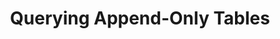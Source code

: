 ---
# -------------------------- #
#          PAGE INFO         #
# -------------------------- #

title: Querying Append-Only Tables
permalink: /replication/loading/querying-append-only-tables
redirect_from: /data-structure/querying-append-only-tables
keywords: bigquery, google bigquery data warehouse, bigquery data warehouse, bigquery etl, etl to bigquery, append-only, append only, query append only
summary: "Learn how Append-only Loading works and how to account for it in your queries."

key: "append-only-querying"
type: "interaction"

layout: general
toc: true
order: 1
content-type: "guide"

destination: "BigQuery"


# -------------------------- #
#           INTRO            #
# -------------------------- #

intro: |
  {% capture note %}
  - [Destinations configured to use Append-Only Loading]({{ link.destinations.storage.loading-behavior | prepend: site.baseurl | append:"#reference--destinations-loading-behavior" }}), or
  - Tables configured to use Append-Only Loading, such as [Google Ads]({{ site.baseurl }}/integrations/saas/google-ads#replication)

  Additionally, note that you may need to modify the query in this guide to use it yourself.
  {% endcapture %}

  {% include note.html first-line="**This guide is applicable to:**" content=note %}

  When data is loaded using [Append-Only Loading]({{ link.destinations.storage.loading-behavior | prepend: site.baseurl | append:"#reference--destinations-loading-behavior" }}), existing records aren't updated, but instead appended to tables as new rows. This means that as time goes on, tables will contain different versions of the same record, reflecting how the record has changed over time.

  While data stored this way can provide insights and historical details, sometimes you may just want the latest version of a record. In this guide, we'll cover:

  {% for section in page.sections %}
  - [{{ section.summary }}](#{{ section.anchor }})
  {% endfor %}


# -------------------------- #
#          CONTENT           #
# -------------------------- #

sections:
  - title: "Using system columns to identify record versions"
    anchor: "using-system-column"
    summary: "Columns you can use to identify record versions"
    content: |
      Every table created by Stitch contains columns prepended with `{{ system-column.prefix }}`. These are system columns created and used by Stitch to load data into your destination.

      For this guide, we'll focus on just two columns:

      <table>
      <tr>
      <td class="attribute-name">
      <strong>Column name</strong>
      </td>
      <td>
      <strong>Description</strong>
      </td>
      </tr>
      <tr>
      <td class="attribute-name">
      <strong>{{ system-column.sequence }}</strong>
      </td>
      <td>
      {{ system-column.sequence-description | flatify | markdownify }} 

      {{ "Stitch uses this column's values in a few places to correctly order rows for loading, but it can be also used to retrieve the latest version of a record from an Append-Only table." | markdownify }} 

      This is the primary column our strategy will use.
      </td>
      </tr>
      <tr>
      <td class="attribute-name">
      <strong>{{ system-column.batched-at }}</strong>
      </td>
      <td>
      {{ system-column.batched-at-description | flatify | markdownify }}

      Our strategy will use this column as a "tie breaker."
      </td>
      </tr>
      </table>

  - title: "Retrieving the latest version of every record"
    anchor: "latest-version-every-row"
    summary: "A querying strategy that retrieves the latest version of every record"
    content: |
      {% include note.html type="single-line" content="**Note**: The query in this section is only intended to demonstrate a querying strategy. You may need to modify this query to use it yourself." %}

      Let's take a look at an example. Assume we have an `orders` table that contains:

      - A Primary Key of `id`,
      - The system `{{ system-column.prefix }}` columns added by Stitch, and
      - Other order attribute columns

    subsections:
      - title: "Only using {{ system-column.sequence }}"
        anchor: "example--only-sdc-sequence"
        content: |
          If you wanted to create a snapshot of the latest version of this table, you could run a query like this using `{{ system-column.sequence }}`:

          {% capture code %}
              SELECT DISTINCT orders.*
                     FROM [stitch-analytics-bigquery-123:ecommerce.orders] orders
               INNER JOIN (
                            SELECT id,
                                   MAX({{ system-column.sequence }}) AS sequence
                              FROM [stitch-analytics-bigquery-123:ecommerce.orders]
                            GROUP BY id
                          ) latest_orders
                       ON orders.id = latest_orders.id
                      AND orders.{{ system-column.sequence }} = latest_orders.sequence
          {% endcapture %}

          {% assign description = "Example only using " | append: system-column.sequence %}

          {% include layout/code-snippet.html code=code code-description=description %}

          Here's what's happening in this query:

          1. The subquery retrieves a list of every record's Primary Key and maximum `{{ system-column.sequence }}` value.
          2. The outer query selects distinct versions of the latest version of every record.
          3. Lastly, the outer query joins the table to the list retrieved by the subquery, which makes all other columns available for querying.

      - title: "Using {{ system-column.batched-at }} as a tie breaker"
        anchor: "using--sdc-batched-at"
        content: |
          If only using `{{ system-column.sequence }}` doesn't yield the desired results, we recommend using `{{ system-column.batched-at }}` as a "tie breaker":

          {% capture code %}
              SELECT DISTINCT orders.*
                     FROM [stitch-analytics-bigquery-123:ecommerce.orders] orders
               INNER JOIN (
                            SELECT id,
                                   MAX({{ system-column.sequence }}) AS sequence,
                                   MAX({{ system-column.batched-at }}) as batched_at
                              FROM [stitch-analytics-bigquery-123:ecommerce.orders]
                            GROUP BY id
                          ) latest_orders
                       ON orders.id = latest_orders.id
                      AND orders.{{ system-column.sequence }} = latest_orders.sequence
                      AND orders.{{ system-column.batched-at }} = latest_orders.batched_at
          {% endcapture %}

          {% assign description = "Example using " | append: system-column.sequence | append: " and " | append: system-column.batched-at %}

          {% include layout/code-snippet.html code=code code-description=description %}

          The `{{ system-column.batched-at }}` value indicates the time that Stitch loaded the batch containing the record into the destination. Selecting a record's maximum `{{ system-column.batched-at }}` and `{{ system-column.sequence }}` values excludes versions of the record from older batches from the results.

  - title: "Create views in your destination"
    anchor: "create-destination-views"
    summary: "How to simplify querying by creating a view in your destination"
    content: |
      To make this easier, you can turn queries like the one above into a view. We recommend this approach because a view will encapsulate all the logic and simplify the process of querying against the latest version of your data.

      Refer to the documentation for your destination for more info on creating views:

      - [Amazon Redshift]({{ site.data.destinations.redshift.resource-links.create-views }}){:target="new"}
      - [Google BigQuery]({{ site.data.destinations.bigquery.resource-links.create-views }}){:target="new"}
      - [Microsoft Synapse SQL Analytics]({{ site.data.destinations.microsoft-azure.resource-links.create-views }}){:target="new"}
      - [PostgreSQL]({{ site.data.destinations.postgres.resource-links.create-views }}){:target="new"}
      - [Snowflake]({{ site.data.destinations.snowflake.resource-links.create-views }}){:target="new"}
---